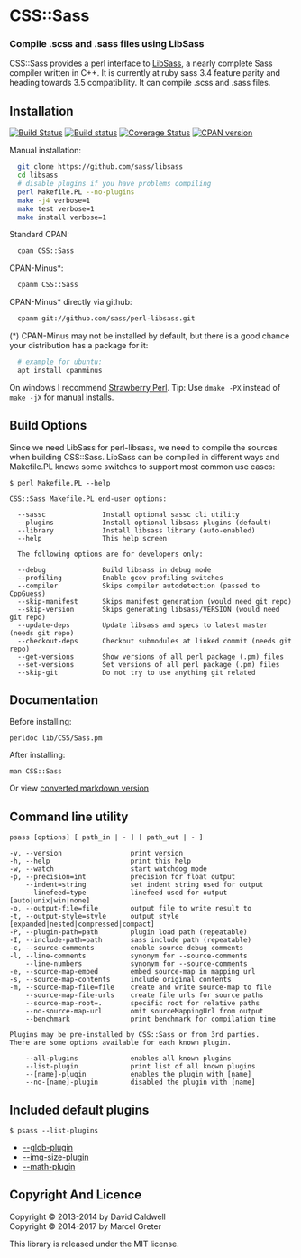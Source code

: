 CSS::Sass
=========

### Compile .scss and .sass files using LibSass

CSS::Sass provides a perl interface to [LibSass][1], a nearly complete Sass
compiler written in C++. It is currently at ruby sass 3.4 feature parity and
heading towards 3.5 compatibility. It can compile .scss and .sass files.

[1]: https://github.com/sass/libsass

Installation
------------

[![Build Status](https://travis-ci.org/sass/perl-libsass.svg?branch=master)](https://travis-ci.org/sass/perl-libsass)
[![Build status](https://ci.appveyor.com/api/projects/status/wg7joe46resvh1ow/branch/master?svg=true)](https://ci.appveyor.com/project/sass/perl-libsass/branch/master)
[![Coverage Status](https://img.shields.io/coveralls/sass/perl-libsass.svg)](https://coveralls.io/r/sass/perl-libsass?branch=master)
[![CPAN version](https://badge.fury.io/pl/CSS-Sass.svg)](http://badge.fury.io/pl/CSS-Sass)

Manual installation:
```bash
  git clone https://github.com/sass/libsass
  cd libsass
  # disable plugins if you have problems compiling
  perl Makefile.PL --no-plugins
  make -j4 verbose=1
  make test verbose=1
  make install verbose=1
```

Standard CPAN:
```bash
  cpan CSS::Sass
```

CPAN-Minus*:
```bash
  cpanm CSS::Sass
```

CPAN-Minus* directly via github:
```bash
  cpanm git://github.com/sass/perl-libsass.git
```

(*) CPAN-Minus may not be installed by default, but there is a good
chance your distribution has a package for it:
```bash
  # example for ubuntu:
  apt install cpanminus
```

On windows I recommend [Strawberry Perl](http://strawberryperl.com/).
Tip: Use `dmake -PX` instead of `make -jX` for manual installs.

Build Options
-------------

Since we need LibSass for perl-libsass, we need to compile the sources
when building CSS::Sass. LibSass can be compiled in different ways and
Makefile.PL knows some switches to support most common use cases:

```
$ perl Makefile.PL --help

CSS::Sass Makefile.PL end-user options:

  --sassc              Install optional sassc cli utility
  --plugins            Install optional libsass plugins (default)
  --library            Install libsass library (auto-enabled)
  --help               This help screen

  The following options are for developers only:

  --debug              Build libsass in debug mode
  --profiling          Enable gcov profiling switches
  --compiler           Skips compiler autodetection (passed to CppGuess)
  --skip-manifest      Skips manifest generation (would need git repo)
  --skip-version       Skips generating libsass/VERSION (would need git repo)
  --update-deps        Update libsass and specs to latest master (needs git repo)
  --checkout-deps      Checkout submodules at linked commit (needs git repo)
  --get-versions       Show versions of all perl package (.pm) files
  --set-versions       Set versions of all perl package (.pm) files
  --skip-git           Do not try to use anything git related
```

Documentation
-------------

Before installing:

    perldoc lib/CSS/Sass.pm

After installing:

    man CSS::Sass

Or view [converted markdown version][4]

[4]: https://github.com/sass/perl-libsass/blob/master/lib/CSS/Sass.md

Command line utility
--------------------

```
psass [options] [ path_in | - ] [ path_out | - ]
```

```
-v, --version                 print version
-h, --help                    print this help
-w, --watch                   start watchdog mode
-p, --precision=int           precision for float output
    --indent=string           set indent string used for output
    --linefeed=type           linefeed used for output [auto|unix|win|none]
-o, --output-file=file        output file to write result to
-t, --output-style=style      output style [expanded|nested|compressed|compact]
-P, --plugin-path=path        plugin load path (repeatable)
-I, --include-path=path       sass include path (repeatable)
-c, --source-comments         enable source debug comments
-l, --line-comments           synonym for --source-comments
    --line-numbers            synonym for --source-comments
-e, --source-map-embed        embed source-map in mapping url
-s, --source-map-contents     include original contents
-m, --source-map-file=file    create and write source-map to file
    --source-map-file-urls    create file urls for source paths
    --source-map-root=.       specific root for relative paths
    --no-source-map-url       omit sourceMappingUrl from output
    --benchmark               print benchmark for compilation time

Plugins may be pre-installed by CSS::Sass or from 3rd parties.
There are some options available for each known plugin.

    --all-plugins             enables all known plugins
    --list-plugin             print list of all known plugins
    --[name]-plugin           enables the plugin with [name]
    --no-[name]-plugin        disabled the plugin with [name]
```


Included default plugins
------------------------

```
$ psass --list-plugins
```

- [--glob-plugin][2]
- [--img-size-plugin][3]
- [--math-plugin][4]

[2]: https://github.com/mgreter/libsass-glob
[3]: https://github.com/mgreter/libsass-img-size
[4]: https://github.com/mgreter/libsass-math


Copyright And Licence
---------------------

Copyright © 2013-2014 by David Caldwell  
Copyright © 2014-2017 by Marcel Greter

This library is released under the MIT license.